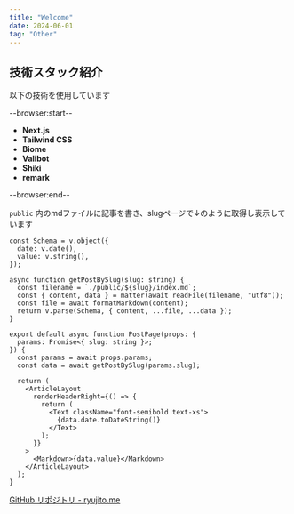 ```yaml
---
title: "Welcome"
date: 2024-06-01
tag: "Other"
---
```




## 技術スタック紹介

以下の技術を使用しています

--browser:start--  

- **Next.js**
- **Tailwind CSS**
- **Biome**
- **Valibot**
- **Shiki**
- **remark**

--browser:end--

`public` 内のmdファイルに記事を書き、slugページで↓のように取得し表示しています

```tsx
const Schema = v.object({
  date: v.date(),
  value: v.string(),
});

async function getPostBySlug(slug: string) {
  const filename = `./public/${slug}/index.md`;
  const { content, data } = matter(await readFile(filename, "utf8"));
  const file = await formatMarkdown(content);
  return v.parse(Schema, { content, ...file, ...data });
}

export default async function PostPage(props: {
  params: Promise<{ slug: string }>;
}) {
  const params = await props.params;
  const data = await getPostBySlug(params.slug);

  return (
    <ArticleLayout
      renderHeaderRight={() => {
        return (
          <Text className="font-semibold text-xs">
            {data.date.toDateString()}
          </Text>
        );
      }}
    >
      <Markdown>{data.value}</Markdown>
    </ArticleLayout>
  );
}
```


[GitHub リポジトリ - ryujito.me](https://github.com/ryuji-1to/ryujito.me)
